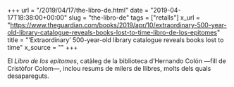 +++
url = "/2019/04/17/the-libro-de.html"
date = "2019-04-17T18:38:00+00:00"
slug = "the-libro-de"
tags = ["retalls"]
x_url = "https://www.theguardian.com/books/2019/apr/10/extraordinary-500-year-old-library-catalogue-reveals-books-lost-to-time-libro-de-los-epitomes"
title = "’Extraordinary’ 500-year-old library catalogue reveals books lost to time"
x_source = ""
+++

El *Libro de los epítomes*, catàleg de la biblioteca d’Hernando Colón —fill de Cristòfor Colom—, inclou resums de milers de llibres, molts dels quals desapareguts.
